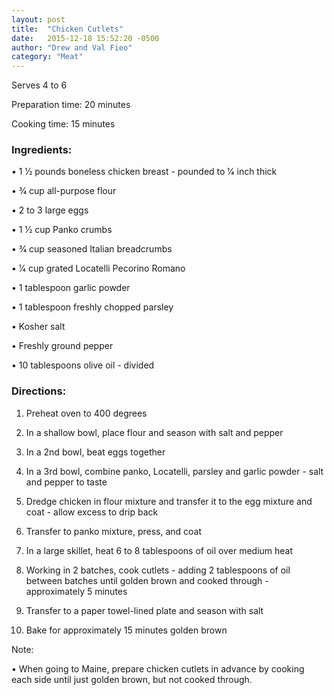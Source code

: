 ```yaml
---
layout: post
title:  "Chicken Cutlets"
date:   2015-12-18 15:52:20 -0500
author: "Drew and Val Fieo"
category: "Meat"
---
```

Serves 4 to 6 

Preparation time: 20 minutes 

Cooking time: 15 minutes

### Ingredients:

• 1 1⁄2 pounds boneless chicken breast - pounded to 1⁄4 inch thick

• 3⁄4 cup all-purpose flour

• 2 to 3 large eggs

• 1 1⁄2 cup Panko crumbs

• 3⁄4 cup seasoned Italian breadcrumbs

• 1⁄4 cup grated Locatelli Pecorino Romano

• 1 tablespoon garlic powder

• 1 tablespoon freshly chopped parsley

• Kosher salt

• Freshly ground pepper

• 10 tablespoons olive oil - divided

### Directions:

1. Preheat oven to 400 degrees

2. In a shallow bowl, place flour and season with salt and pepper

3. In a 2nd bowl, beat eggs together

4. In a 3rd bowl, combine panko, Locatelli, parsley and garlic powder - salt and pepper to taste

5. Dredge chicken in flour mixture and transfer it to the egg mixture and coat - allow excess to drip back

6. Transfer to panko mixture, press, and coat

7. In a large skillet, heat 6 to 8 tablespoons of oil over medium heat

8. Working in 2 batches, cook cutlets - adding 2 tablespoons of oil between batches until golden brown and cooked through - approximately 5 minutes

9. Transfer to a paper towel-lined plate and season with salt

10. Bake for approximately 15 minutes golden brown

Note:

• When going to Maine, prepare chicken cutlets in advance by cooking each side until just golden brown, but not cooked through.